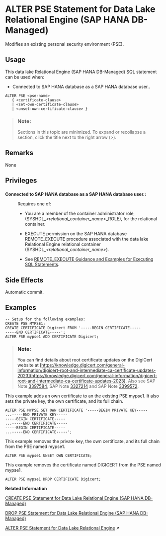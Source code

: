 <!-- loio056ee2c16cd548e3a811170533f684e7 -->

# ALTER PSE Statement for Data Lake Relational Engine \(SAP HANA DB-Managed\)

Modifies an existing personal security environment \(PSE\).



<a name="loio056ee2c16cd548e3a811170533f684e7__section_egm_jff_2zb"/>

## Usage

This data lake Relational Engine \(SAP HANA DB-Managed\) SQL statement can be used when:

-   Connected to SAP HANA database as a SAP HANA database user..



```
ALTER PSE <pse-name> 
   { <certificate-clause>
   | <set-own-certificate-clause>
   | <unset-own-certificate-clause> }
```



> ### Note:  
> Sections in this topic are minimized. To expand or recollapse a section, click the title next to the right arrow \(*\>*\).



<a name="loio056ee2c16cd548e3a811170533f684e7__section_ptt_5b3_fzb"/>

## Remarks

None



<a name="loio056ee2c16cd548e3a811170533f684e7__section_dls_tgb_fzb"/>

## Privileges



### 


<dl>
<dt><b>

Connected to SAP HANA database as a SAP HANA database user.:

</b></dt>
<dd>

Requires one of:

-   You are a member of the container administrator role, \(SYSHDL\_*<relational\_container\_name\>*\_ROLE\), for the relational container.
-   EXECUTE permission on the SAP HANA database REMOTE\_EXECUTE procedure associated with the data lake Relational Engine relational container \(SYSHDL\_*<relational\_container\_name\>*\).

-   See [REMOTE\_EXECUTE Guidance and Examples for Executing SQL Statements](remote-execute-guidance-and-examples-for-executing-sql-statements-fd99ac0.md).




</dd>
</dl>



<a name="loio056ee2c16cd548e3a811170533f684e7__section_xxh_5gb_fzb"/>

## Side Effects

Automatic commit.



<a name="loio056ee2c16cd548e3a811170533f684e7__section_gcx_5gb_fzb"/>

## Examples

```
-- Setup for the following examples:
CREATE PSE MYPSE1;
CREATE CERTIFICATE Digicert FROM '-----BEGIN CERTIFICATE-----
-----END CERTIFICATE-----';
ALTER PSE mypse1 ADD CERTIFICATE Digicert;
```

> ### Note:  
> You can find details about root certificate updates on the DigiCert website at [https://knowledge.digicert.com/general-information/digicert-root-and-intermediate-ca-certificate-updates-2023](https://knowledge.digicert.com/general-information/digicert-root-and-intermediate-ca-certificate-updates-2023). Also see SAP Note [3397584](https://me.sap.com/notes/3397584), SAP Note [3327214](https://me.sap.com/notes/3327214) and SAP Note [3399572](https://me.sap.com/notes/3399572).

This example adds an own certificate to an the existing PSE mypse1. It also sets the private key, the own certificate, and its full chain.

```
ALTER PSE MYPSE SET OWN CERTIFICATE '-----BEGIN PRIVATE KEY-----
...-----END PRIVATE KEY-----
-----BEGIN CERTIFICATE-----
...-----END CERTIFICATE-----
-----BEGIN CERTIFICATE-----
...-----END CERTIFICATE-----';
```

This example removes the private key, the own certificate, and its full chain from the PSE named mypse1.

```
ALTER PSE mypse1 UNSET OWN CERTIFICATE;
```

This example removes the certificate named DIGICERT from the PSE named mypse1.

```
ALTER PSE mypse1 DROP CERTIFICATE Digicert;
```

**Related Information**  


[CREATE PSE Statement for Data Lake Relational Engine \(SAP HANA DB-Managed\)](create-pse-statement-for-data-lake-relational-engine-sap-hana-db-managed-bc673db.md "Create a personal security environment (PSE).")

[DROP PSE Statement for Data Lake Relational Engine \(SAP HANA DB-Managed\)](drop-pse-statement-for-data-lake-relational-engine-sap-hana-db-managed-daf65f6.md "Removes a personal security environment (PSE) from the database.")

[ALTER PSE Statement for Data Lake Relational Engine](https://help.sap.com/viewer/19b3964099384f178ad08f2d348232a9/2024_1_QRC/en-US/53742a28df0f40deb5cd7a9784fc1a55.html "Modifies an existing personal security environment (PSE).") :arrow_upper_right:

